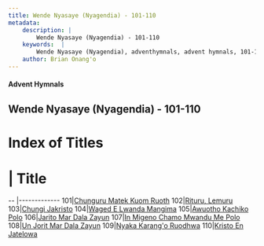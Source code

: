```yaml
---
title: Wende Nyasaye (Nyagendia) - 101-110
metadata:
    description: |
        Wende Nyasaye (Nyagendia) - 101-110
    keywords:  |
        Wende Nyasaye (Nyagendia), adventhymnals, advent hymnals, 101-110
    author: Brian Onang'o
---
```


#### Advent Hymnals
## Wende Nyasaye (Nyagendia) - 101-110

# Index of Titles
# | Title                        
-- |-------------
101|[Chunguru Matek Kuom Ruoth](/wende-nyasaye/wende-nyasaye/101-200/101-110/Chunguru-Matek-Kuom-Ruoth)
102|[Rituru, Lemuru](/wende-nyasaye/wende-nyasaye/101-200/101-110/Rituru,-Lemuru)
103|[Chungi Jakristo](/wende-nyasaye/wende-nyasaye/101-200/101-110/Chungi-Jakristo)
104|[Waged E Lwanda Mangima](/wende-nyasaye/wende-nyasaye/101-200/101-110/Waged-E-Lwanda-Mangima)
105|[Awuotho Kachiko Polo](/wende-nyasaye/wende-nyasaye/101-200/101-110/Awuotho-Kachiko-Polo)
106|[Jarito Mar Dala Zayun](/wende-nyasaye/wende-nyasaye/101-200/101-110/Jarito-Mar-Dala-Zayun)
107|[In Migeno Chamo Mwandu Me Polo](/wende-nyasaye/wende-nyasaye/101-200/101-110/In-Migeno-Chamo-Mwandu-Me-Polo)
108|[Un Jorit Mar Dala Zayun](/wende-nyasaye/wende-nyasaye/101-200/101-110/Un-Jorit-Mar-Dala-Zayun)
109|[Nyaka Karang'o Ruodhwa](/wende-nyasaye/wende-nyasaye/101-200/101-110/Nyaka-Karang'o-Ruodhwa)
110|[Kristo En Jatelowa](/wende-nyasaye/wende-nyasaye/101-200/101-110/Kristo-En-Jatelowa)